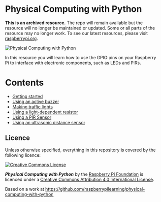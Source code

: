 # Physical Computing with Python

**This is an archived resource.** The repo will remain available but the resource will no longer be maintained or updated. Some or all parts of the resource may no longer work. To see our latest resources, please visit [raspberrypi.org](http://projects.raspberrypi.org).

![Physical Computing with Python](cover.png)

In this resource you will learn how to use the GPIO pins on your Raspberry Pi to interface with electronic components, such as LEDs and PIRs.

# Contents

- [Getting started](worksheet.md)
- [Using an active buzzer](buzzer.md)
- [Making traffic lights](trafficlights.md)
- [Using a light-dependent resistor](ldr.md)
- [Using a PIR Sensor](pir.md)
- [Using an ultrasonic distance sensor](distance.md)

## Licence

Unless otherwise specified, everything in this repository is covered by the following licence:

[![Creative Commons License](http://i.creativecommons.org/l/by-sa/4.0/88x31.png)](http://creativecommons.org/licenses/by-sa/4.0/)

***Physical Computing with Python*** by the [Raspberry Pi Foundation](http://www.raspberrypi.org) is licenced under a [Creative Commons Attribution 4.0 International License](http://creativecommons.org/licenses/by-sa/4.0/).

Based on a work at https://github.com/raspberrypilearning/physical-computing-with-python
